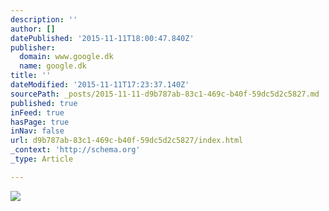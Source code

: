 ```yaml
---
description: ''
author: []
datePublished: '2015-11-11T18:00:47.840Z'
publisher:
  domain: www.google.dk
  name: google.dk
title: ''
dateModified: '2015-11-11T17:23:37.140Z'
sourcePath: _posts/2015-11-11-d9b787ab-83c1-469c-b40f-59dc5d2c5827.md
published: true
inFeed: true
hasPage: true
inNav: false
url: d9b787ab-83c1-469c-b40f-59dc5d2c5827/index.html
_context: 'http://schema.org'
_type: Article

---
```

![](https://encrypted-tbn2.gstatic.com/images?q=tbn:ANd9GcQb89UHXeSFojU263yad0vrYuOUcbZqU1ScLAUd184hI_H5Ll4t)